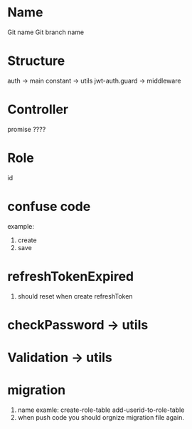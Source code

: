 # Name
Git name
Git branch name
# Structure
auth -> main
constant -> utils
jwt-auth.guard -> middleware
# Controller
promise<any> ????
# Role
id
# confuse code
example: 
1. create
2. save
# refreshTokenExpired
1. should reset when create refreshToken
# checkPassword -> utils
# Validation -> utils
# migration
1. name
examle: create-role-table
        add-userid-to-role-table
2. when push code
   you should orgnize migration file again.
